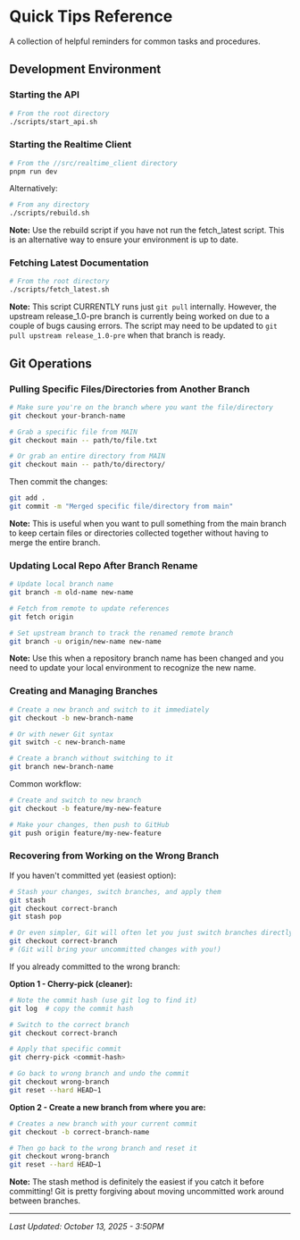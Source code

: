 # Quick Tips Reference

A collection of helpful reminders for common tasks and procedures.

## Development Environment

### Starting the API
```bash
# From the root directory
./scripts/start_api.sh
```

### Starting the Realtime Client
```bash
# From the //src/realtime_client directory
pnpm run dev
```

Alternatively:
```bash
# From any directory
./scripts/rebuild.sh
```

**Note:** Use the rebuild script if you have not run the fetch_latest script. This is an alternative way to ensure your environment is up to date.

### Fetching Latest Documentation
```bash
# From the root directory
./scripts/fetch_latest.sh
```

**Note:** This script CURRENTLY runs just `git pull` internally. However, the upstream release_1.0-pre branch is currently being worked on due to a couple of bugs causing errors. The script may need to be updated to `git pull upstream release_1.0-pre` when that branch is ready.

## Git Operations

### Pulling Specific Files/Directories from Another Branch
```bash
# Make sure you're on the branch where you want the file/directory
git checkout your-branch-name

# Grab a specific file from MAIN
git checkout main -- path/to/file.txt

# Or grab an entire directory from MAIN
git checkout main -- path/to/directory/
```

Then commit the changes:
```bash
git add .
git commit -m "Merged specific file/directory from main"
```

**Note:** This is useful when you want to pull something from the main branch to keep certain files or directories collected together without having to merge the entire branch.

### Updating Local Repo After Branch Rename
```bash
# Update local branch name
git branch -m old-name new-name

# Fetch from remote to update references
git fetch origin

# Set upstream branch to track the renamed remote branch
git branch -u origin/new-name new-name
```

**Note:** Use this when a repository branch name has been changed and you need to update your local environment to recognize the new name.

### Creating and Managing Branches
```bash
# Create a new branch and switch to it immediately
git checkout -b new-branch-name

# Or with newer Git syntax
git switch -c new-branch-name

# Create a branch without switching to it
git branch new-branch-name
```

Common workflow:
```bash
# Create and switch to new branch
git checkout -b feature/my-new-feature

# Make your changes, then push to GitHub
git push origin feature/my-new-feature
```

### Recovering from Working on the Wrong Branch

If you haven't committed yet (easiest option):

```bash
# Stash your changes, switch branches, and apply them
git stash
git checkout correct-branch
git stash pop

# Or even simpler, Git will often let you just switch branches directly if there are no conflicts:
git checkout correct-branch
# (Git will bring your uncommitted changes with you!)
```

If you already committed to the wrong branch:

**Option 1 - Cherry-pick (cleaner):**
```bash
# Note the commit hash (use git log to find it)
git log  # copy the commit hash

# Switch to the correct branch
git checkout correct-branch

# Apply that specific commit
git cherry-pick <commit-hash>

# Go back to wrong branch and undo the commit
git checkout wrong-branch
git reset --hard HEAD~1
```

**Option 2 - Create a new branch from where you are:**
```bash
# Creates a new branch with your current commit
git checkout -b correct-branch-name

# Then go back to the wrong branch and reset it
git checkout wrong-branch
git reset --hard HEAD~1
```

**Note:** The stash method is definitely the easiest if you catch it before committing! Git is pretty forgiving about moving uncommitted work around between branches.

---
*Last Updated: October 13, 2025 - 3:50PM*